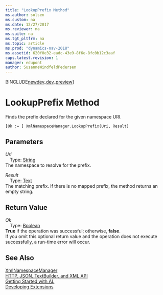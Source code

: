 ```yaml
---
title: "LookupPrefix Method"
ms.author: solsen
ms.custom: na
ms.date: 12/27/2017
ms.reviewer: na
ms.suite: na
ms.tgt_pltfrm: na
ms.topic: article
ms.prod: "dynamics-nav-2018"
ms.assetid: 620f0e32-eadc-43e9-8f6e-8fc0b12c3aaf
caps.latest.revision: 1
manager: edupont
author: SusanneWindfeldPedersen
---
```


[!INCLUDE[newdev_dev_preview](../includes/newdev_dev_preview.md)]

# LookupPrefix Method
Finds the prefix declared for the given namespace URI.  
```  
[Ok := ] XmlNamespaceManager.LookupPrefix(Uri, Result)  
```  
## Parameters
*Uri*    
&emsp;Type: [String](../datatypes/devenv-text-data-type.md)  
The namespace to resolve for the prefix.  
  
*Result*    
&emsp;Type: [Text](../datatypes/devenv-text-data-type.md)  
The matching prefix. If there is no mapped prefix, the method returns an empty string.  
  
## Return Value
*Ok*  
&emsp;Type: [Boolean](../datatypes/devenv-boolean-data-type.md)  
**True** if the operation was successful; otherwise, **false**.  
If you omit this optional return value and the operation does not execute successfully, a run-time error will occur.  
  
## See Also
[XmlNamespaceManager](xmlnamespacemanager-class.md)  
[HTTP, JSON, TextBuilder, and XML API](../devenv-restapi-overview.md)  
[Getting Started with AL](../devenv-get-started.md)  
[Developing Extensions](../devenv-dev-overview.md)  
